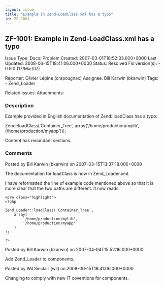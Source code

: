 ```yaml
---
layout: issue
title: "Example in Zend-LoadClass.xml has a typo"
id: ZF-1001
---
```


ZF-1001: Example in Zend-LoadClass.xml has a typo
-------------------------------------------------

 Issue Type: Docs: Problem Created: 2007-03-01T18:52:33.000+0000 Last Updated: 2008-06-15T18:41:06.000+0000 Status: Resolved Fix version(s): - 0.9.0 (17/Mar/07)
 
 Reporter:  Olivier Lépine (crapougnax)  Assignee:  Bill Karwin (bkarwin)  Tags: - Zend\_Loader
 
 Related issues: 
 Attachments: 
### Description

Example provided in English documentation of Zend::loadClass has a typo:

Zend::loadClass('Container\_Tree', array('/home/production/mylib', (/home/production/myapp')));

Content has redundant sections.

 

 

### Comments

Posted by Bill Karwin (bkarwin) on 2007-03-15T13:37:18.000+0000

The documentation for loadClass is now in Zend\_Loader.xml.

I have reformatted the line of example code mentioned above so that it is more clear that the two paths are different. It now reads:

 
    <pre class="highlight">
    <?php
    
    Zend_Loader::loadClass('Container_Tree',
        array(
            '/home/production/mylib',
            '/home/production/myapp'
        )
    );
    
    ?>


 

 

Posted by Bill Karwin (bkarwin) on 2007-04-04T15:52:16.000+0000

Add Zend\_Loader to components.

 

 

Posted by Wil Sinclair (wil) on 2008-06-15T18:41:06.000+0000

Changing to comply with new IT coventions for components.

 

 